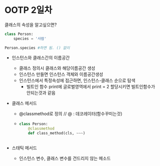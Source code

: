 # OOTP 2일차

클래스의 속성을 알고싶으면?

```python
class Person:
    species = '사람'
    
Person.species #하면 됨. () 없이
```



- 인스턴스와 클래스간의 이름공간
  - 클래스 정의시 클래스와 해당이름공간 생성
  - 인스턴스 만들면 인스턴스 객체와 이름공간생성
  - 인스턴스에서 특정속성에 접근하면, 인스턴스-클래스 순으로 탐색
    - 빌트인 함수 print에 글로벌영역에서 print = 2 할당시키면 빌트인함수가 안되는것과 같음



- 클래스 메서드

  - @classmethod로 정의  // @ : 데코레이터(함수꾸미는것)

  - ```python
    class Person:
        @classmethod
        def class_method(cls, ~~~)
       
    ```



- 스태틱 메서드
  - 인스턴스 변수, 클래스 변수를 건드리지 않는 메소드